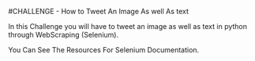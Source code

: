 #CHALLENGE - How to Tweet An Image As well As text

In this Challenge you will have to tweet an image as well as text in python through WebScraping (Selenium).

You Can See The Resources For Selenium Documentation.

